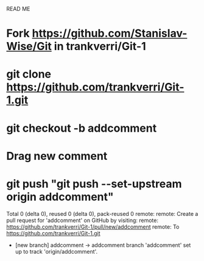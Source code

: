 READ ME

# Fork  https://github.com/Stanislav-Wise/Git in trankverri/Git-1 

# git clone https://github.com/trankverri/Git-1.git

# git checkout -b addcomment

# Drag new comment

# git push "git push --set-upstream origin addcomment"
Total 0 (delta 0), reused 0 (delta 0), pack-reused 0
remote: 
remote: Create a pull request for 'addcomment' on GitHub by visiting:
remote:      https://github.com/trankverri/Git-1/pull/new/addcomment
remote:
To https://github.com/trankverri/Git-1.git
 * [new branch]      addcomment -> addcomment
branch 'addcomment' set up to track 'origin/addcomment'.

# 
